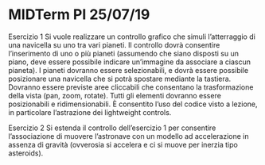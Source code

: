# MIDTerm PI 25/07/19

Esercizio 1
Si vuole realizzare un controllo grafico che simuli l’atterraggio di una navicella su uno tra vari pianeti. 
Il controllo dovrà consentire l’inserimento di uno o più pianeti (assumendo che siano disposti su un piano, deve essere possibile indicare
un’immagine da associare a ciascun pianeta). I pianeti dovranno essere selezionabili, e dovrà essere possibile posizionare una navicella 
che si potrà spostare mediante la tastiera. Dovranno essere previste aree cliccabili che consentano la trasformazione della vista 
(pan, zoom, rotate). Tutti gli elementi dovranno essere posizionabili e ridimensionabili.
È consentito l’uso del codice visto a lezione, in particolare l’astrazione dei lightweight controls.

Esercizio 2
Si estenda il controllo dell’esercizio 1 per consentire l’associazione di muovere l’astronave con un modello ad accelerazione in assenza di
gravità (ovverosia si accelera e ci si muove per inerzia tipo asteroids).
